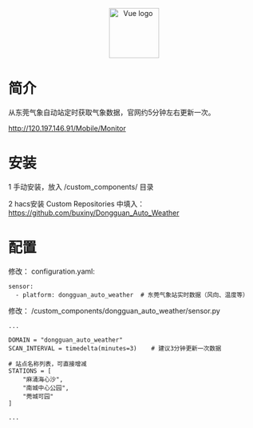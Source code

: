 <p align="center"><a target="_blank" rel="noopener noreferrer"><img width="100" src="http://120.197.146.91/image/mobile/nav-icon11.png" alt="Vue logo"></a></p>


# 简介

从东莞气象自动站定时获取气象数据，官网约5分钟左右更新一次。

http://120.197.146.91/Mobile/Monitor

# 安装

1 手动安装，放入 /custom_components/ 目录

2 hacs安装 Custom Repositories 中填入：https://github.com/buxiny/Dongguan_Auto_Weather

# 配置

修改： configuration.yaml:

```
sensor:
  - platform: dongguan_auto_weather  # 东莞气象站实时数据（风向、温度等）
```

修改： /custom_components/dongguan_auto_weather/sensor.py

```
...

DOMAIN = "dongguan_auto_weather"
SCAN_INTERVAL = timedelta(minutes=3)    # 建议3分钟更新一次数据

# 站点名称列表，可直接增减
STATIONS = [
    "麻涌海心沙",
    "南城中心公园",
    "莞城可园"
]

...

```


